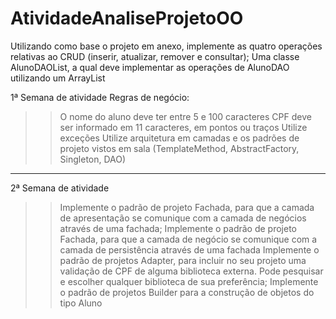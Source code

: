 # AtividadeAnaliseProjetoOO


Utilizando como base o projeto em anexo, implemente as quatro operações relativas ao CRUD (inserir, atualizar, remover e consultar);
Uma classe AlunoDAOList, a qual deve implementar as operações de AlunoDAO utilizando um ArrayList


1ª Semana de atividade
Regras de negócio:
>> O nome do aluno deve ter entre 5 e 100 caracteres
>> CPF deve ser informado em 11 caracteres, em pontos ou traços
>> Utilize exceções
>> Utilize arquitetura em camadas e os padrões de projeto vistos em sala (TemplateMethod, AbstractFactory, Singleton, DAO)
-------------------------------------------------------------------------------------------------------------------------------------------------------------------------------------------------
2ª Semana de atividade
>> Implemente o padrão de projeto Fachada, para que a camada de apresentação se comunique com a camada de negócios através de uma fachada;
>> Implemente o padrão de projeto Fachada, para que a camada de negócio se comunique com a camada de persistência através de uma fachada
>> Implemente o padrão de projetos Adapter, para incluir no seu projeto uma validação de CPF de alguma biblioteca externa. Pode pesquisar e escolher qualquer biblioteca de sua preferência;
>> Implemente o padrão de projetos Builder para a construção de objetos do tipo Aluno

